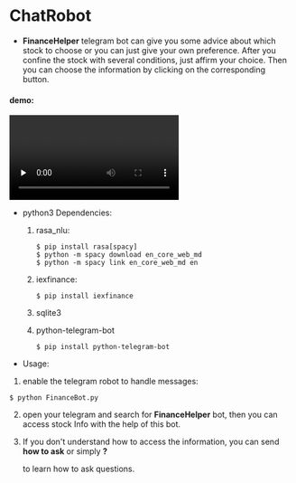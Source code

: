 # ChatRobot

* **FinanceHelper** telegram bot can give you some advice about which stock to choose or you can just give your own preference. After you confine the stock with several conditions, just affirm your choice. Then you can choose the information by clicking on the corresponding button.

#### demo:

<video id="video" controls="" preload="none">
    <source id="mp4" src="demo.mp4" type="video/mp4">
</video>



* python3 Dependencies:

  1. rasa_nlu: 

     ~~~
     $ pip install rasa[spacy]
     $ python -m spacy download en_core_web_md
     $ python -m spacy link en_core_web_md en
     ~~~

  2. iexfinance:

     ~~~
     $ pip install iexfinance
     ~~~

  3. sqlite3
  
  4. python-telegram-bot
  
     ~~~
     $ pip install python-telegram-bot
     ~~~

* Usage:

1. enable the telegram robot to handle messages:

~~~
$ python FinanceBot.py
~~~

2. open your telegram and search for **FinanceHelper** bot, then you can access stock Info with the help of this bot.

3. If you don't understand how to access the information, you can send **how to ask** or simply **?**

    to learn how to ask questions.

   